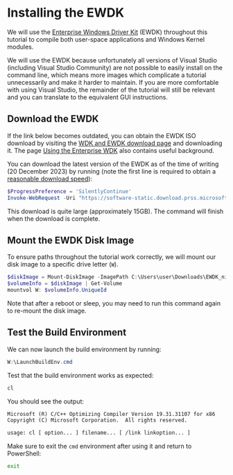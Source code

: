 # Installing the EWDK

We will use the [Enterprise Windows Driver
Kit](https://learn.microsoft.com/en-us/windows-hardware/drivers/develop/using-the-enterprise-wdk)
(EWDK) throughout this tutorial to compile both user-space applications and Windows
Kernel modules.

We will use the EWDK because unfortunately all versions of Visual Studio (including
Visual Studio Community) are not possible to easily install on the command line, which
means more images which complicate a tutorial unnecessarily and make it harder to
maintain. If you are more comfortable with using Visual Studio, the remainder of the
tutorial will still be relevant and you can translate to the equivalent GUI
instructions.

## Download the EWDK

If the link below becomes outdated, you can obtain the EWDK ISO download by visiting the
[WDK and EWDK download
page](https://learn.microsoft.com/en-us/windows-hardware/drivers/download-the-wdk#download-icon-enterprise-wdk-ewdk)
and downloading it. The page [Using the Enterprise
WDK](https://learn.microsoft.com/en-us/windows-hardware/drivers/develop/using-the-enterprise-wdk)
also contains useful background.

You can download the latest version of the EWDK as of the time of writing (20 December
2023) by running (note the first line is required to obtain a [reasonable download
speed](https://stackoverflow.com/questions/28682642/powershell-why-is-using-invoke-webrequest-much-slower-than-a-browser-download)):

```powershell
$ProgressPreference = 'SilentlyContinue'
Invoke-WebRequest -Uri "https://software-static.download.prss.microsoft.com/dbazure/888969d5-f34g-4e03-ac9d-1f9786c66749/EWDK_ni_release_svc_prod1_22621_230929-1800.iso" -OutFile ~/Downloads/EWDK_ni_release_svc_prod1_22621_230929-1800.iso
```

This download is quite large (approximately 15GB). The command will finish when the
download is complete.

## Mount the EWDK Disk Image

To ensure paths throughout the tutorial work correctly, we will mount our
disk image to a specific drive letter (`W`).

```powershell
$diskImage = Mount-DiskImage -ImagePath C:\Users\user\Downloads\EWDK_ni_release_svc_prod1_22621_230929-1800.iso -NoDriveLetter
$volumeInfo = $diskImage | Get-Volume
mountvol W: $volumeInfo.UniqueId
```

Note that after a reboot or sleep, you may need to run this command again
to re-mount the disk image.

## Test the Build Environment

We can now launch the build environment by running:

```powershell
W:\LaunchBuildEnv.cmd
```

Test that the build environment works as expected:

```cmd
cl
```

You should see the output:

```txt
Microsoft (R) C/C++ Optimizing Compiler Version 19.31.31107 for x86
Copyright (C) Microsoft Corporation.  All rights reserved.

usage: cl [ option... ] filename... [ /link linkoption... ]
```

Make sure to exit the `cmd` environment after using it and return to PowerShell:

```cmd
exit
```
